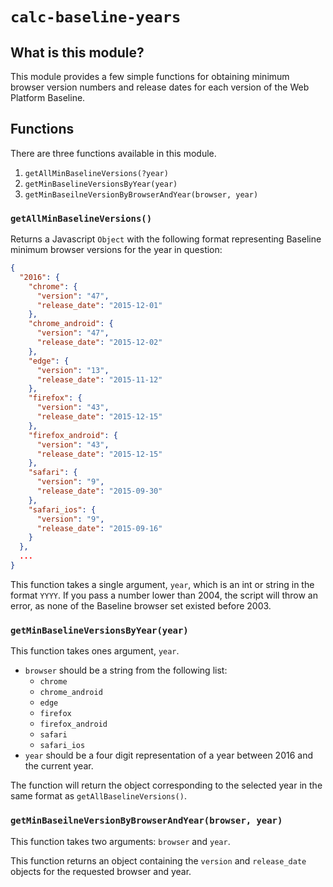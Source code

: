 # `calc-baseline-years`

## What is this module?

This module provides a few simple functions for obtaining minimum browser version numbers and release dates for each version of the Web Platform Baseline.

## Functions

There are three functions available in this module.

1. `getAllMinBaselineVersions(?year)`
2. `getMinBaselineVersionsByYear(year)`
3. `getMinBaseilneVersionByBrowserAndYear(browser, year)`

### `getAllMinBaselineVersions()`

Returns a Javascript `Object` with the following format representing Baseline minimum browser versions for the year in question:

``` json
{
  "2016": {
    "chrome": {
      "version": "47",
      "release_date": "2015-12-01"
    },
    "chrome_android": {
      "version": "47",
      "release_date": "2015-12-02"
    },
    "edge": {
      "version": "13",
      "release_date": "2015-11-12"
    },
    "firefox": {
      "version": "43",
      "release_date": "2015-12-15"
    },
    "firefox_android": {
      "version": "43",
      "release_date": "2015-12-15"
    },
    "safari": {
      "version": "9",
      "release_date": "2015-09-30"
    },
    "safari_ios": {
      "version": "9",
      "release_date": "2015-09-16"
    }
  },
  ...
}
```

This function takes a single argument, `year`, which is an int or string in the format `YYYY`.  If you pass a number lower than 2004, the script will throw an error, as none of the Baseline browser set existed before 2003.

### `getMinBaselineVersionsByYear(year)`

This function takes ones argument, `year`.

* `browser` should be a string from the following list:
  * `chrome`
  * `chrome_android`
  * `edge`
  * `firefox`
  * `firefox_android`
  * `safari`
  * `safari_ios`
* `year` should be a four digit representation of a year between 2016 and the current year.

The function will return the object corresponding to the selected year in the same format as `getAllBaselineVersions()`.

### `getMinBaseilneVersionByBrowserAndYear(browser, year)`

This function takes two arguments: `browser` and `year`.

This function returns an object containing the `version` and `release_date` objects for the requested browser and year.
